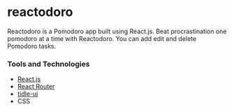 # reactodoro

Reactodoro is a Pomodoro app built using React.js. Beat procrastination one pomodoro at a time with Reactodoro.
You can add edit and delete Pomodoro tasks.

### Tools and Technologies
- [React.js](https://reactjs.org/)
- [React Router](https://reactrouter.com/)
- [tidle-ui](https://tidle-ui.netlify.com)
- CSS
